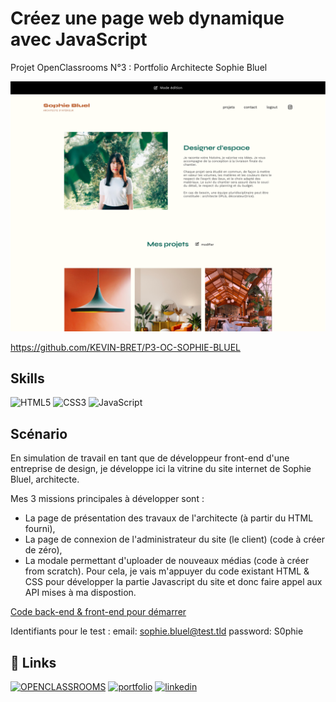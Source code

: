 
# Créez une page web dynamique avec JavaScript

Projet OpenClassrooms N°3 : Portfolio Architecte Sophie Bluel

![image](https://github.com/KEVIN-BRET/P3-OC-SOPHIE-BLUEL/blob/102bda6babe90e90e594ee3ad593e31311d1b2f9/FrontEnd/assets/images/image_git.png)

https://github.com/KEVIN-BRET/P3-OC-SOPHIE-BLUEL





## Skills


![HTML5](https://img.shields.io/badge/html5-%23E34F26.svg?logo=html5&logoColor=white&style=for-the-badge)
![CSS3](https://img.shields.io/badge/css3-%231572B6.svg?logo=css3&logoColor=white&style=for-the-badge)
![JavaScript](https://img.shields.io/badge/javascript-%23323330.svg?logo=javascript&logoColor=%23F7DF1E&style=for-the-badge)
## Scénario

En simulation de travail en tant que de développeur front-end d'une entreprise de design, je développe ici la vitrine du site internet de Sophie Bluel, architecte.

Mes 3 missions principales à développer sont :

- La page de présentation des travaux de l'architecte (à partir du HTML fourni),
- La page de connexion de l'administrateur du site (le client) (code à créer de zéro),
- La modale permettant d'uploader de nouveaux médias (code à créer from scratch).
Pour cela, je vais m'appuyer du code existant HTML & CSS pour développer la partie Javascript du site et donc faire appel aux API mises à ma dispostion.

[Code back-end & front-end pour démarrer](https://github.com/OpenClassrooms-Student-Center/Portfolio-architecte-sophie-bluel)

Identifiants pour le test :
email: sophie.bluel@test.tld
password: S0phie 






## 🔗 Links
[![OPENCLASSROOMS](https://img.shields.io/badge/OPENCLASSROOMS-7451EB?style=for-the-badge&logoColor=white)](https://openclassrooms.com/fr/)
[![portfolio](https://img.shields.io/badge/my_portfolio-000?style=for-the-badge&logo=ko-fi&logoColor=white)](https://kevinbret.fr/)
[![linkedin](https://img.shields.io/badge/linkedin-0A66C2?style=for-the-badge&logo=linkedin&logoColor=white)](www.linkedin.com/in/kevin-bret-534a73180)

